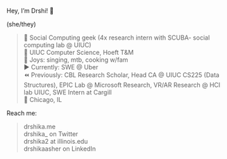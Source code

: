 Hey, I’m Drshi! 👋

(she/they)

> 🔗 Social Computing geek (4x research intern with SCUBA- social computing lab @ UIUC)     
> 🍄 UIUC Computer Science, Hoeft T&M  
> 🌱 Joys: singing, mtb, cooking w/fam   
> ▶️ Currently: SWE @ Uber    
> ⏪ Previously: CBL Research Scholar, Head CA @ UIUC CS225 (Data Structures), EPIC Lab @ Microsoft Research, VR/AR Research @ HCI lab UIUC, SWE Intern at Cargill  
> 📍 Chicago, IL   

Reach me:

> drshika.me   
> drshika_ on Twitter   
> drshika2 at illinois.edu   
> drshikaasher on LinkedIn   
